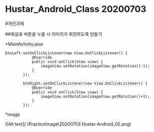 Hustar_Android_Class 20200703
====================

#개인과제

##화살표 버튼을 누를 시 이미지가 회전하도록 만들기

*MainActivity.java
```
btnLeft.setOnClickListener(new View.OnClickListener() {
            @Override
            public void onClick(View view) {
                imageView.setRotation(imageView.getRotation()-1);
            }
        });

        btnRight.setOnClickListener(new View.OnClickListener() {
            @Override
            public void onClick(View view) {
                imageView.setRotation(imageView.getRotation()+1);
            }
        });
```

*image

![Alt text](.\PracticeImage\20200703 Hustar-Android_02.png)